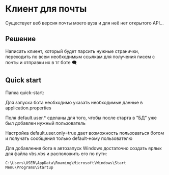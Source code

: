 # Клиент для почты
Существует веб версия почты моего вуза и для неё нет открытого API...</br>

## Решение 
Написать клиент, который будет парсить нужные странички, переходить по всем необходимым ссылкам для получения писем с почты и отправки их в тг боте 🗨️

## Quick start
Папка quick-start:

Для запуска бота необходимо указать необходимые данные в application.properties

Поля default.user.* сделаны для того, чтобы после старта в "БД" уже был добавлен нужный пользователь

Настройка default.user.only=true дает возможность пользоваться ботом и получать сообщения только default-ному пользователю

Для добавления бота в автозапуск Windows достаточно создать ярлык для файла vbs.vbs и расположить его по пути:
```
C:\Users\USER\AppData\Roaming\Microsoft\Windows\Start Menu\Programs\Startup
```


